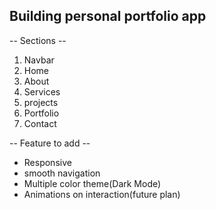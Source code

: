 ## Building personal portfolio app

-- Sections --

1. Navbar
2. Home
3. About
4. Services
5. projects
6. Portfolio
7. Contact

-- Feature to add --

- Responsive
- smooth navigation
- Multiple color theme(Dark Mode)
- Animations on interaction(future plan)
